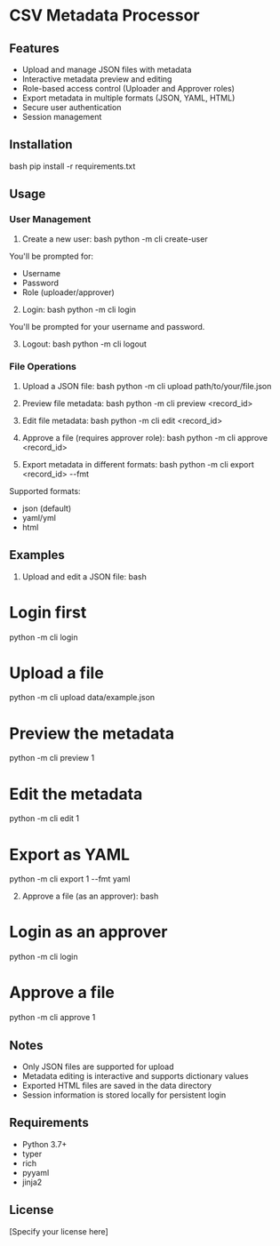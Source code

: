 # CSV Metadata Processor


## Features

- Upload and manage JSON files with metadata
- Interactive metadata preview and editing
- Role-based access control (Uploader and Approver roles)
- Export metadata in multiple formats (JSON, YAML, HTML)
- Secure user authentication
- Session management


## Installation

bash
pip install -r requirements.txt


## Usage

### User Management

1. Create a new user:
bash
python -m cli create-user

You'll be prompted for:
- Username
- Password
- Role (uploader/approver)

2. Login:
bash
python -m cli login

You'll be prompted for your username and password.

3. Logout:
bash
python -m cli logout


### File Operations

1. Upload a JSON file:
bash
python -m cli upload path/to/your/file.json


2. Preview file metadata:
bash
python -m cli preview <record_id>


3. Edit file metadata:
bash
python -m cli edit <record_id>


4. Approve a file (requires approver role):
bash
python -m cli approve <record_id>


5. Export metadata in different formats:
bash
python -m cli export <record_id> --fmt <format>

Supported formats:
- json (default)
- yaml/yml
- html


## Examples

1. Upload and edit a JSON file:
bash
# Login first
python -m cli login

# Upload a file
python -m cli upload data/example.json

# Preview the metadata
python -m cli preview 1

# Edit the metadata
python -m cli edit 1

# Export as YAML
python -m cli export 1 --fmt yaml


2. Approve a file (as an approver):
bash
# Login as an approver
python -m cli login

# Approve a file
python -m cli approve 1


## Notes

- Only JSON files are supported for upload
- Metadata editing is interactive and supports dictionary values
- Exported HTML files are saved in the data directory
- Session information is stored locally for persistent login


## Requirements

- Python 3.7+
- typer
- rich
- pyyaml
- jinja2


## License

[Specify your license here]
